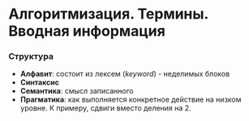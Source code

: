 # Алгоритмизация. Термины. Вводная информация

### Структура

* **Алфавит**: состоит из лексем (*keyword*) - неделимых блоков
* **Синтаксис**
* **Семантика**: смысл записанного
* **Прагматика**: как выполняется конкретное действие на низком уровне. К примеру, сдвиги вместо деления на 2.